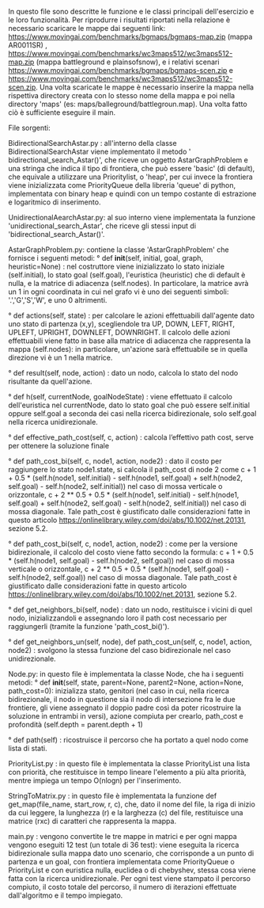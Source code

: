In questo file sono descritte le funzione e le classi principali dell'esercizio e le loro funzionalità. Per riprodurre i risultati riportati nella relazione è necessario 
scaricare le mappe dai seguenti link: 
https://www.movingai.com/benchmarks/bgmaps/bgmaps-map.zip (mappa AR0011SR) , https://www.movingai.com/benchmarks/wc3maps512/wc3maps512-map.zip (mappa battleground e plainsofsnow),
e i relativi scenari https://www.movingai.com/benchmarks/bgmaps/bgmaps-scen.zip e https://www.movingai.com/benchmarks/wc3maps512/wc3maps512-scen.zip. 
Una volta scaricate le mappe è necessario inserire la mappa nella rispettiva directory creata con lo stesso nome della mappa e poi nella directory 'maps' 
(es: maps/balleground/battlegroun.map). Una volta fatto ciò è sufficiente eseguire il main.

File sorgenti:

BidirectionalSearchAstar.py : all'interno della classe BidirectionalSearchAstar viene implementato il metodo '
bidirectional_search_Astar()', che riceve un oggetto AstarGraphProblem e una stringa che indica il
tipo di frontiera, che può essere 'basic' (di default), che equivale a utilizzare una Prioritylist, o 'heap', per cui invece la frontiera viene inizializzata come PriorityQueue 
della libreria 'queue' di python, implementata con binary heap e quindi con un tempo costante di estrazione e logaritmico di inserimento.

UnidirectionalAearchAstar.py: al suo interno viene implementata la funzione 'unidirectional_search_Astar', che riceve gli stessi input di 'bidirectional_search_Astar()'.

AstarGraphProblem.py: contiene la classe 'AstarGraphProblem' che fornisce i seguenti metodi:
  ° def __init__(self, initial, goal, graph, heuristic=None) : nel costruttore viene inizializzato lo stato iniziale (self.initial), lo stato goal (self.goal), l'euristica 
    (heuristic) che di default è nulla, e la matrice di adiacenza (self.nodes). In particolare, la matrice avrà un 1 in ogni coordinata in cui nel grafo vi è uno dei seguenti 
    simboli: '.','G','S','W', e uno 0 altrimenti.
    
  ° def actions(self, state) : per calcolare le azioni effettuabili dall'agente dato uno stato di partenza (x,y), scegliendole tra UP, DOWN, LEFT, RIGHT, UPLEFT, UPRIGHT, 
    DOWNLEFT, DOWNRIGHT. Il calcolo delle azioni effettuabili viene fatto in base alla matrice di adiacenza che rappresenta la mappa (self.nodes): in particolare, un'azione sarà 
    effettuabile se in quella direzione vi è un 1 nella matrice.
    
  ° def result(self, node, action) : dato un nodo, calcola lo stato del nodo risultante da quell'azione. 
     
  ° def h(self, currentNode, goalNodeState) : viene effettuato il calcolo dell'euristica nel currentNode, dato lo stato goal che può essere self.initial oppure self.goal a seconda
   dei casi nella ricerca bidirezionale, solo self.goal nella ricerca unidirezionale.

° def effective_path_cost(self, c, action) : calcola l’effettivo path cost, serve per ottenere la soluzione finale
  
  ° def path_cost_bi(self, c, node1, action, node2) : dato il costo per raggiungere lo stato node1.state, si calcola il path_cost di node 2 come 
    c + 1 + 0.5 * (self.h(node1, self.initial) - self.h(node1, self.goal) + self.h(node2, self.goal) - self.h(node2, self.initial)) nel caso di mossa verticale o orizzontale, 
    c + 2 ** 0.5 + 0.5 * (self.h(node1, self.initial) - self.h(node1, self.goal) + self.h(node2, self.goal) - self.h(node2, self.initial)) nel caso di mossa diagonale. 
    Tale path_cost è giustificato dalle considerazioni fatte in questo articolo https://onlinelibrary.wiley.com/doi/abs/10.1002/net.20131, sezione 5.2.

° def path_cost_bi(self, c, node1, action, node2) : come per la versione bidirezionale, il calcolo del costo viene fatto
secondo la formula:
c + 1 + 0.5 * (self.h(node1, self.goal) - self.h(node2, self.goal)) nel caso di mossa verticale o orizzontale,
c + 2 ** 0.5 + 0.5 * (self.h(node1, self.goal) - self.h(node2, self.goal)) nel caso di mossa diagonale.
Tale path_cost è giustificato dalle considerazioni fatte in questo
articolo https://onlinelibrary.wiley.com/doi/abs/10.1002/net.20131, sezione 5.2.
    
  ° def get_neighbors_bi(self, node) : dato un nodo, restituisce i vicini di quel nodo, inizializzandoli e assegnando loro il path cost necessario per raggiungerli (tramite la
    funzione 'path_cost_bi()').

  ° def get_neighbors_un(self, node), def path_cost_un(self, c, node1, action, node2) : svolgono la stessa funzione del caso bidirezionale nel caso unidirezionale.

Node.py: in questo file è implementata la classe Node, che ha i seguenti metodi:
  ° def __init__(self, state, parent=None, parent2=None, action=None, path_cost=0): inizializza stato, genitori (nel caso in cui, nella ricerca bidirezionale, il nodo in questione
  sia il nodo di intersezione fra le due frontiere, gli viene assegnato il doppio padre così da poter ricostruire la soluzione in entrambi in versi), azione compiuta per crearlo, 
  path_cost e profondità (self.depth = parent.depth + 1)

  ° def path(self) : ricostruisce il percorso che ha portato a quel nodo come lista di stati.

PriorityList.py : in questo file è implementata la classe PriorityList una lista con priorità, che restituisce in tempo lineare l'elemento a più alta priorità, mentre impiega 
un tempo O(nlogn) per l'inserimento.

StringToMatrix.py : in questo file è implementata la funzione def get_map(file_name, start_row, r, c), che, dato il nome del file, la riga di inizio da cui leggere, la lunghezza
(r) e la larghezza (c) del file, restituisce una matrice (rxc) di caratteri che rappresenta la mappa. 

main.py : vengono convertite le tre mappe in matrici e per ogni mappa vengono eseguiti 12 test (un totale di 36 test): viene eseguita la ricerca bidirezionale sulla mappa
dato uno scenario, che corrisponde a un punto di partenza e un goal, con frontiera implementata come PriorityQueue o PriorityList e con euristica nulla, euclidea o di 
chebyshev, stessa cosa viene fatta con la ricerca unidirezionale. Per ogni test viene stampato il percorso compiuto, il costo totale del percorso, il numero di iterazioni 
effettuate dall'algoritmo e il tempo impiegato.


  
